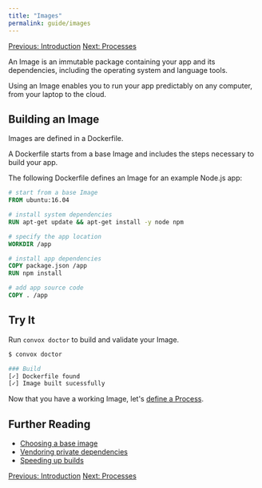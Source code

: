 ```yaml
---
title: "Images"
permalink: guide/images
---
```


[Previous: Introduction]() [Next: Processes]()

An Image is an immutable package containing your app and its dependencies, including the operating system and language tools.

Using an Image enables you to run your app predictably on any computer, from your laptop to the cloud.

## Building an Image

Images are defined in a Dockerfile.

A Dockerfile starts from a base Image and includes the steps necessary to build your app.

The following Dockerfile defines an Image for an example Node.js app:

```Dockerfile
# start from a base Image
FROM ubuntu:16.04

# install system dependencies
RUN apt-get update && apt-get install -y node npm

# specify the app location
WORKDIR /app

# install app dependencies
COPY package.json /app
RUN npm install

# add app source code
COPY . /app
```

## Try It

Run `convox doctor` to build and validate your Image.

```bash
$ convox doctor

### Build
[✓] Dockerfile found 
[✓] Image built sucessfully
```

Now that you have a working Image, let's [define a Process](/guide/processes).

## Further Reading

* [Choosing a base image]()
* [Vendoring private dependencies]()
* [Speeding up builds]()

[Previous: Introduction]() [Next: Processes]()
